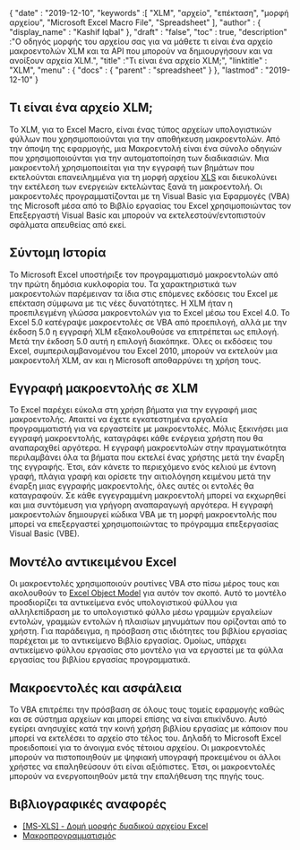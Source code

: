 {
  "date" : "2019-12-10",
  "keywords" :[ "XLM", "αρχείο", "επέκταση", "μορφή αρχείου", "Microsoft Excel Macro File", "Spreadsheet" ],
  "author" : {
    "display_name" : "Kashif Iqbal"
},
  "draft" : "false",
  "toc" : true,
  "description" :"Ο οδηγός μορφής του αρχείου σας για να μάθετε τι είναι ένα αρχείο μακροεντολών XLM και τα API που μπορούν να δημιουργήσουν και να ανοίξουν αρχεία XLM.",
  "title" :"Τι είναι ένα αρχείο XLM;",
  "linktitle" : "XLM",
  "menu" : {
    "docs" : {
      "parent" : "spreadsheet"
}
},
  "lastmod" : "2019-12-10"
}

## Τι είναι ένα αρχείο XLM;

Το XLM, για το Excel Macro, είναι ένας τύπος αρχείων υπολογιστικών φύλλων που χρησιμοποιούνται για την αποθήκευση μακροεντολών. Από την άποψη της εφαρμογής, μια Μακροεντολή είναι ένα σύνολο οδηγιών που χρησιμοποιούνται για την αυτοματοποίηση των διαδικασιών. Μια μακροεντολή χρησιμοποιείται για την εγγραφή των βημάτων που εκτελούνται επανειλημμένα για τη μορφή αρχείου [XLS](/el/spreadsheet/xls/) και διευκολύνει την εκτέλεση των ενεργειών εκτελώντας ξανά τη μακροεντολή. Οι μακροεντολές προγραμματίζονται με τη Visual Basic για Εφαρμογές (VBA) της Microsoft μέσα από το Βιβλίο εργασίας του Excel χρησιμοποιώντας τον Επεξεργαστή Visual Basic και μπορούν να εκτελεστούν/εντοπιστούν σφάλματα απευθείας από εκεί.

## Σύντομη Ιστορία ##

Το Microsoft Excel υποστήριξε τον προγραμματισμό μακροεντολών από την πρώτη δημόσια κυκλοφορία του. Τα χαρακτηριστικά των μακροεντολών παρέμειναν τα ίδια στις επόμενες εκδόσεις του Excel με επέκταση σύμφωνα με τις νέες δυνατότητες. Η XLM ήταν η προεπιλεγμένη γλώσσα μακροεντολών για το Excel μέσω του Excel 4.0. Το Excel 5.0 κατέγραψε μακροεντολές σε VBA από προεπιλογή, αλλά με την έκδοση 5.0 η εγγραφή XLM εξακολουθούσε να επιτρέπεται ως επιλογή. Μετά την έκδοση 5.0 αυτή η επιλογή διακόπηκε. Όλες οι εκδόσεις του Excel, συμπεριλαμβανομένου του Excel 2010, μπορούν να εκτελούν μια μακροεντολή XLM, αν και η Microsoft αποθαρρύνει τη χρήση τους.

## Εγγραφή μακροεντολής σε XLM ##

Το Excel παρέχει εύκολα στη χρήση βήματα για την εγγραφή μιας μακροεντολής. Απαιτεί να έχετε εγκατεστημένα εργαλεία προγραμματιστή για να εργαστείτε με μακροεντολές. Μόλις ξεκινήσει μια εγγραφή μακροεντολής, καταγράφει κάθε ενέργεια χρήστη που θα αναπαραχθεί αργότερα. Η εγγραφή μακροεντολών στην πραγματικότητα περιλαμβάνει όλα τα βήματα που εκτελεί ένας χρήστης μετά την έναρξη της εγγραφής. Έτσι, εάν κάνετε το περιεχόμενο ενός κελιού με έντονη γραφή, πλάγια γραφή και ορίσετε την αιτιολόγηση κειμένου μετά την έναρξη μιας εγγραφής μακροεντολής, όλες αυτές οι εντολές θα καταγραφούν. Σε κάθε εγγεγραμμένη μακροεντολή μπορεί να εκχωρηθεί και μια συντόμευση για γρήγορη αναπαραγωγή αργότερα. Η εγγραφή μακροεντολών δημιουργεί κώδικα VBA με τη μορφή μακροεντολής που μπορεί να επεξεργαστεί χρησιμοποιώντας το πρόγραμμα επεξεργασίας Visual Basic (VBE).

## Μοντέλο αντικειμένου Excel ##

Οι μακροεντολές χρησιμοποιούν ρουτίνες VBA στο πίσω μέρος τους και ακολουθούν το [Excel Object Model](https://learn.microsoft.com/en-us/office/vba/api/overview/excel/object-model) για αυτόν τον σκοπό. Αυτό το μοντέλο προσδιορίζει τα αντικείμενα ενός υπολογιστικού φύλλου για αλληλεπίδραση με το υπολογιστικό φύλλο μέσω γραμμών εργαλείων εντολών, γραμμών εντολών ή πλαισίων μηνυμάτων που ορίζονται από το χρήστη. Για παράδειγμα, η πρόσβαση στις ιδιότητες του βιβλίου εργασίας παρέχεται με το αντικείμενο Βιβλίο εργασίας. Ομοίως, υπάρχει αντικείμενο φύλλου εργασίας στο μοντέλο για να εργαστεί με τα φύλλα εργασίας του βιβλίου εργασίας προγραμματικά.

## Μακροεντολές και ασφάλεια ##

Το VBA επιτρέπει την πρόσβαση σε όλους τους τομείς εφαρμογής καθώς και σε σύστημα αρχείων και μπορεί επίσης να είναι επικίνδυνο. Αυτό εγείρει ανησυχίες κατά την κοινή χρήση βιβλίου εργασίας με κάποιον που μπορεί να εκτελέσει το αρχείο στο τέλος του. Δηλαδή το Microsoft Excel προειδοποιεί για το άνοιγμα ενός τέτοιου αρχείου. Οι μακροεντολές μπορούν να πιστοποιηθούν με ψηφιακή υπογραφή προκειμένου οι άλλοι χρήστες να επαληθεύσουν ότι είναι αξιόπιστες. Έτσι, οι μακροεντολές μπορούν να ενεργοποιηθούν μετά την επαλήθευση της πηγής τους.

## Βιβλιογραφικές αναφορές ##

* [[MS-XLS] - Δομή μορφής δυαδικού αρχείου Excel](https://msdn.microsoft.com/en-us/library/cc313154(v#office.12).aspx)
* [Μακροπρογραμματισμός](https://en.wikipedia.org/wiki/Microsoft_Excel#Macro_programming)

